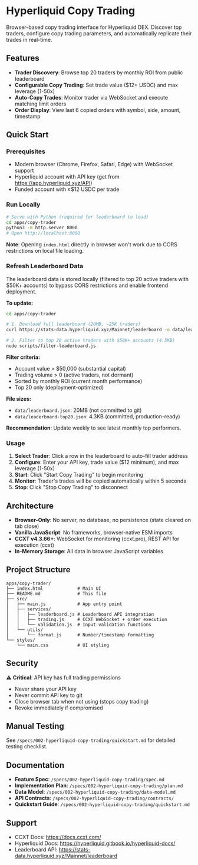 # Hyperliquid Copy Trading

Browser-based copy trading interface for Hyperliquid DEX. Discover top traders, configure copy trading parameters, and automatically replicate their trades in real-time.

## Features

- **Trader Discovery**: Browse top 20 traders by monthly ROI from public leaderboard
- **Configurable Copy Trading**: Set trade value ($12+ USDC) and max leverage (1-50x)
- **Auto-Copy Trades**: Monitor trader via WebSocket and execute matching limit orders
- **Order Display**: View last 6 copied orders with symbol, side, amount, timestamp

## Quick Start

### Prerequisites

- Modern browser (Chrome, Firefox, Safari, Edge) with WebSocket support
- Hyperliquid account with API key (get from https://app.hyperliquid.xyz/API)
- Funded account with ≥$12 USDC per trade

### Run Locally

```bash
# Serve with Python (required for leaderboard to load)
cd apps/copy-trader
python3 -m http.server 8000
# Open http://localhost:8000
```

**Note**: Opening `index.html` directly in browser won't work due to CORS restrictions on local file loading.

### Refresh Leaderboard Data

The leaderboard data is stored locally (filtered to top 20 active traders with $50K+ accounts) to bypass CORS restrictions and enable frontend deployment.

**To update:**

```bash
cd apps/copy-trader

# 1. Download full leaderboard (20MB, ~25K traders)
curl https://stats-data.hyperliquid.xyz/Mainnet/leaderboard -o data/leaderboard.json

# 2. Filter to top 20 active traders with $50K+ accounts (4.5KB)
node scripts/filter-leaderboard.js
```

**Filter criteria:**

- Account value > $50,000 (substantial capital)
- Trading volume > 0 (active traders, not dormant)
- Sorted by monthly ROI (current month performance)
- Top 20 only (deployment-optimized)

**File sizes:**

- `data/leaderboard.json`: 20MB (not committed to git)
- `data/leaderboard-top20.json`: 4.3KB (committed, production-ready)

**Recommendation**: Update weekly to see latest monthly top performers.

### Usage

1. **Select Trader**: Click a row in the leaderboard to auto-fill trader address
2. **Configure**: Enter your API key, trade value ($12 minimum), and max leverage (1-50x)
3. **Start**: Click "Start Copy Trading" to begin monitoring
4. **Monitor**: Trader's trades will be copied automatically within 5 seconds
5. **Stop**: Click "Stop Copy Trading" to disconnect

## Architecture

- **Browser-Only**: No server, no database, no persistence (state cleared on tab close)
- **Vanilla JavaScript**: No frameworks, browser-native ESM imports
- **CCXT v4.3.66+**: WebSocket for monitoring (ccxt.pro), REST API for execution (ccxt)
- **In-Memory Storage**: All data in browser JavaScript variables

## Project Structure

```
apps/copy-trader/
├── index.html             # Main UI
├── README.md              # This file
├── src/
│   ├── main.js            # App entry point
│   ├── services/
│   │   ├── leaderboard.js # Leaderboard API integration
│   │   ├── trading.js     # CCXT WebSocket + order execution
│   │   └── validation.js  # Input validation functions
│   └── utils/
│       └── format.js      # Number/timestamp formatting
└── styles/
    └── main.css           # UI styling
```

## Security

⚠️ **Critical**: API key has full trading permissions

- Never share your API key
- Never commit API key to git
- Close browser tab when not using (stops copy trading)
- Revoke immediately if compromised

## Manual Testing

See `/specs/002-hyperliquid-copy-trading/quickstart.md` for detailed testing checklist.

## Documentation

- **Feature Spec**: `/specs/002-hyperliquid-copy-trading/spec.md`
- **Implementation Plan**: `/specs/002-hyperliquid-copy-trading/plan.md`
- **Data Model**: `/specs/002-hyperliquid-copy-trading/data-model.md`
- **API Contracts**: `/specs/002-hyperliquid-copy-trading/contracts/`
- **Quickstart Guide**: `/specs/002-hyperliquid-copy-trading/quickstart.md`

## Support

- CCXT Docs: https://docs.ccxt.com/
- Hyperliquid Docs: https://hyperliquid.gitbook.io/hyperliquid-docs/
- Leaderboard API: https://stats-data.hyperliquid.xyz/Mainnet/leaderboard
